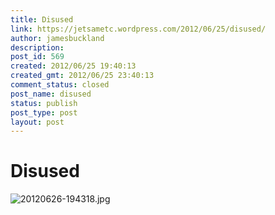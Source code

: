 ```yaml
---
title: Disused
link: https://jetsametc.wordpress.com/2012/06/25/disused/
author: jamesbuckland
description: 
post_id: 569
created: 2012/06/25 19:40:13
created_gmt: 2012/06/25 23:40:13
comment_status: closed
post_name: disused
status: publish
post_type: post
layout: post
---
```


# Disused

![20120626-194318.jpg](http://jetsametc.files.wordpress.com/2012/06/20120626-194318.jpg)